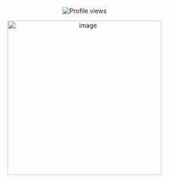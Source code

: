 <p align="center">
  <img src="https://komarev.com/ghpvc/?username=lamblette&color=lightgrey&style=plastic&base=670" alt="Profile views"/>
</p>
<p align="center">
<img width="350" height="350" alt="image" src="https://github.com/user-attachments/assets/5cf33239-1fa1-47a8-8107-64993e8db273" />
</p>
